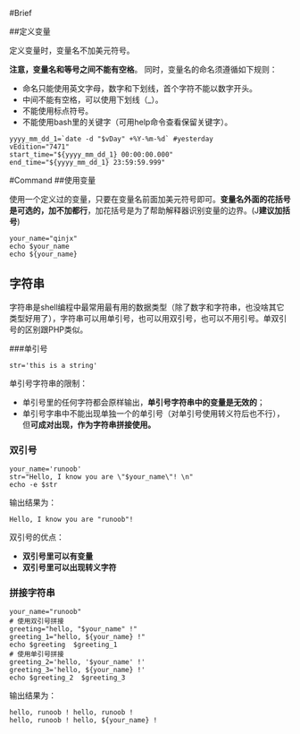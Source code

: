 #Brief

##定义变量

定义变量时，变量名不加美元符号。

**注意，变量名和等号之间不能有空格**。 同时，变量名的命名须遵循如下规则：

- 命名只能使用英文字母，数字和下划线，首个字符不能以数字开头。
- 中间不能有空格，可以使用下划线（_）。
- 不能使用标点符号。
- 不能使用bash里的关键字（可用help命令查看保留关键字）。

```shell
yyyy_mm_dd_1=`date -d "$vDay" +%Y-%m-%d` #yesterday
vEdition="7471"
start_time="${yyyy_mm_dd_1} 00:00:00.000"
end_time="${yyyy_mm_dd_1} 23:59:59.999"
```

#Command
##使用变量

使用一个定义过的变量，只要在变量名前面加美元符号即可。**变量名外面的花括号是可选的，加不加都行**，加花括号是为了帮助解释器识别变量的边界。(J**建议加括号**)

```shell
your_name="qinjx"
echo $your_name
echo ${your_name}
```
## 字符串

字符串是shell编程中最常用最有用的数据类型（除了数字和字符串，也没啥其它类型好用了），字符串可以用单引号，也可以用双引号，也可以不用引号。单双引号的区别跟PHP类似。

###单引号

```shell
str='this is a string'
```

单引号字符串的限制：

- 单引号里的任何字符都会原样输出，**单引号字符串中的变量是无效的**；
- 单引号字串中不能出现单独一个的单引号（对单引号使用转义符后也不行），但**可成对出现，作为字符串拼接使用。**

### 双引号

```shell
your_name='runoob'
str="Hello, I know you are \"$your_name\"! \n"
echo -e $str
```

输出结果为：

```
Hello, I know you are "runoob"! 
```

双引号的优点：

- **双引号里可以有变量**
- **双引号里可以出现转义字符**

### 拼接字符串

```shell
your_name="runoob"
# 使用双引号拼接
greeting="hello, "$your_name" !"
greeting_1="hello, ${your_name} !"
echo $greeting  $greeting_1
# 使用单引号拼接
greeting_2='hello, '$your_name' !'
greeting_3='hello, ${your_name} !'
echo $greeting_2  $greeting_3
```

输出结果为：

```
hello, runoob ! hello, runoob !
hello, runoob ! hello, ${your_name} !
```